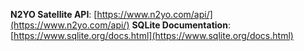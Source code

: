 **N2YO Satellite API**: [https://www.n2yo.com/api/](https://www.n2yo.com/api/)
**SQLite Documentation**: [https://www.sqlite.org/docs.html](https://www.sqlite.org/docs.html)